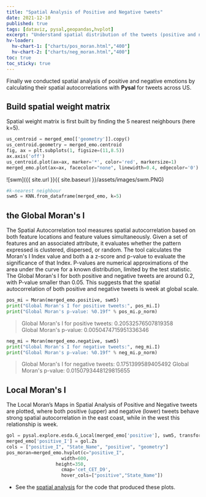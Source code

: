 ```yaml
---
title: "Spatial Analysis of Positive and Negative tweets"
date: 2021-12-10
published: true
tags: [dataviz, pysal,geopandas,hvplot]
excerpt: "Understand spatial distribution of the tweets (positive and negative)"
hv-loader:
  hv-chart-1: ["charts/pos_moran.html","400"] 
  hv-chart-2: ["charts/neg_moran.html","400"] 
toc: true
toc_sticky: true
---
```


Finally we conducted spatial analysis of positive and negative emotions by calculating their spatial autocorrelations with **Pysal** for tweets across US. 

## Build spatial weight matrix

Spatial weight matrix is first built by finding the 5 nearest neighbours (here k=5).

```python
us_centroid = merged_emo[['geometry']].copy()
us_centroid.geometry = merged_emo.centroid
fig, ax = plt.subplots(1, figsize=(11,8.5))
ax.axis('off')
us_centroid.plot(ax=ax, marker='*', color='red', markersize=1)
merged_emo.plot(ax=ax, facecolor="none", linewidth=0.4, edgecolor='0')
```    
![swm]({{ site.url }}{{ site.baseurl }}/assets/images/swm.PNG)

```python
#k-nearest neighbour
swm5 = KNN.from_dataframe(merged_emo, k=5)
```

## the Global Moran's I

The Spatial Autocorrelation tool measures spatial autocorrelation based on both feature locations and feature values simultaneously. Given a set of features and an associated attribute, it evaluates whether the pattern expressed is clustered, dispersed, or random. The tool calculates the Moran's I Index value and both a a z-score and p-value to evaluate the significance of that Index.  P-values are numerical approximations of the area under the curve for a known distribution, limited by the test statistic.  
The Global Moran's I for both positive and negative tweets are around 0.2, with P-value smaller than 0.05. This suggests that the spatial autocorrelation of both positive and negative tweets is week at global scale.

```python
pos_mi = Moran(merged_emo.positive, swm5)
print("Global Moran's I for positive tweets:", pos_mi.I) 
print("Global Moran's p-value: %0.19f" % pos_mi.p_norm)
```
>Global Moran's I for positive tweets: 0.20532576507819358  
>Global Moran's p-value: 0.0050474715951336346

```python
neg_mi = Moran(merged_emo.negative, swm5)
print("Global Moran's I for negative tweets:", neg_mi.I) 
print("Global Moran's p-value: %0.19f" % neg_mi.p_norm) 
```
>Global Moran's I for negative tweets: 0.1751399589405492
>Global Moran's p-value: 0.0150793448129815655

## Local Moran's I

The Local Moran’s Maps in Spatial Analysis of Positive and Negative tweets are plotted, where both positive (upper) and negative (lower) tweets behave strong spatial autocorrelation in the east coast, while in the west this relationship is week.

```python
gol = pysal.explore.esda.G_Local(merged_emo['positive'], swm5, transform='B')
merged_emo['positive_I'] = gol.Zs
cols = ["positive_I", "State_Name", "positive", "geometry"]
pos_moran=merged_emo.hvplot(c="positive_I", 
                    width=600,
                  height=350,
                    cmap='cet_CET_D9',
                    hover_cols=["positive","State_Name"])
```
<div id="hv-chart-1"></div>
<div id="hv-chart-2"></div>

- See the [spatial analysis](https://github.com/Anran0716/550final-proj/blob/main/code/spatial%20analysis.ipynb) for the code that produced these plots.
